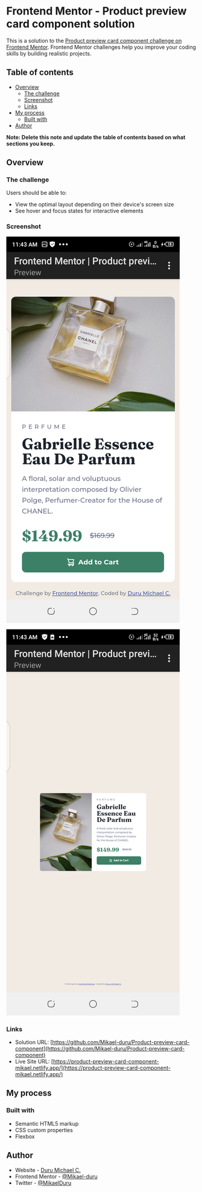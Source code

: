 # Frontend Mentor - Product preview card component solution

This is a solution to the [Product preview card component challenge on Frontend Mentor](https://www.frontendmentor.io/challenges/product-preview-card-component-GO7UmttRfa). Frontend Mentor challenges help you improve your coding skills by building realistic projects. 

## Table of contents

- [Overview](#overview)
  - [The challenge](#the-challenge)
  - [Screenshot](#screenshot)
  - [Links](#links)
- [My process](#my-process)
  - [Built with](#built-with)
- [Author](#author)

**Note: Delete this note and update the table of contents based on what sections you keep.**

## Overview

### The challenge

Users should be able to:

- View the optimal layout depending on their device's screen size
- See hover and focus states for interactive elements

### Screenshot

![screenshot of mobile view solution](./images/Screenshot-mobile.png)

![screenshot of desktop view solution](./images/Screenshot-desktop.png)

### Links

- Solution URL: [https://github.com/Mikael-duru/Product-preview-card-component](https://github.com/Mikael-duru/Product-preview-card-component)
- Live Site URL: [https://product-preview-card-component-mikael.netlify.app/](https://product-preview-card-component-mikael.netlify.app/)

## My process

### Built with

- Semantic HTML5 markup
- CSS custom properties
- Flexbox

## Author

- Website - [Duru Michael C.](https://www.your-site.com)
- Frontend Mentor - [@Mikael-duru](https://www.frontendmentor.io/profile/mikael-duru)
- Twitter - [@MikaelDuru](https://www.twitter.com/mikaelduru)